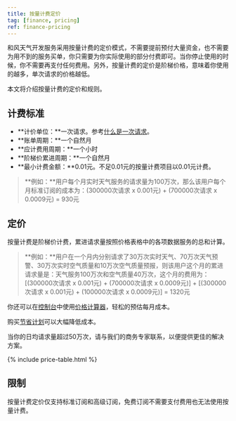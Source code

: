 ```yaml
---
title: 按量计费定价
tag: [finance, pricing]
ref: finance-pricing
---
```


和风天气开发服务采用按量计费的定价模式，不需要提前预付大量资金，也不需要为用不到的服务买单，你只需要为你实际使用的部分付费即可。当你停止使用的时候，你不需要再支付任何费用。另外，按量计费的定价是阶梯价格，意味着你使用的越多，单次请求的价格越低。

本文将介绍按量计费的定价和规则。

## 计费标准

- **计价单位：**一次请求。参考[什么是一次请求](/help/#what-is-a-request)。
- **账单周期：**一个自然月
- **应计费用周期：**一个小时
- **阶梯价累进周期：**一个自然月
- **最小计费金额：**0.01元。不足0.01元的按量计费项目以0.01元计费。

> **例如：**用户每个月实时天气服务的请求量为100万次，那么该用户每个月标准订阅的成本为：(300000次请求 x 0.001元) + (700000次请求 x 0.0009元) = 930元

## 定价

按量计费是阶梯价计费，累进请求量按照价格表格中的各项数据服务的总和计算。

> **例如：**用户在一个月内分别请求了30万次实时天气、70万次天气预警、30万次实时空气质量和10万次空气质量预报，则该用户这个月的累进请求量是：天气服务100万次和空气质量40万次，这个月的费用为：[(300000次请求 x 0.001元) + (700000次请求 x 0.0009元)] + [(300000次请求 x 0.001元) + (100000次请求 x 0.0009元)] = 1320元

你还可以在[控制台](https://console.qweather.com/)中使用[价格计算器](https://console.qweather.com/#/calculator)，轻松的预估每月成本。

购买[节省计划](/docs/finance/saving-plans/)可以大幅降低成本。

当你的日均请求量超过50万次，请与我们的商务专家联系，以便提供更佳的解决方案。

{% include price-table.html %}

## 限制

按量计费定价仅支持标准订阅和高级订阅，免费订阅不需要支付费用也无法使用按量计费。
